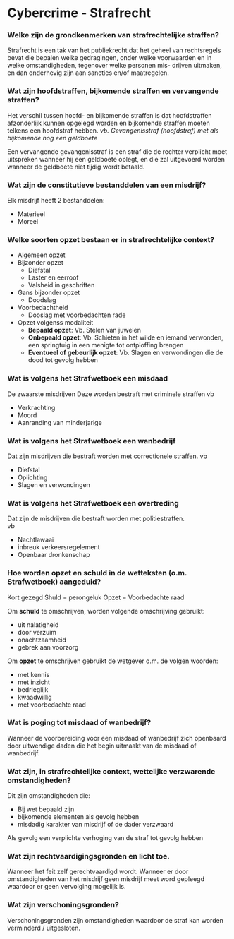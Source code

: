 # Cybercrime - Strafrecht

### Welke zijn de grondkenmerken van strafrechtelijke straffen? 
Strafrecht is een tak van het publiekrecht dat het geheel van rechtsregels bevat die bepalen welke gedragingen, onder welke voorwaarden en in welke omstandigheden, tegenover welke personen mis- drijven uitmaken, en dan onderhevig zijn aan sancties en/of maatregelen.  

### Wat zijn hoofdstraffen, bijkomende straffen en vervangende straffen? 

Het verschil tussen hoofd- en bijkomende straffen is dat hoofdstraffen afzonderlijk kunnen opgelegd worden en bijkomende straffen moeten telkens een hoofdstraf hebben.
*vb. Gevangenisstraf (hoofdstraf) met als bijkomende nog een geldboete*

Een vervangende gevangenisstraf is een straf die de rechter verplicht moet uitspreken wanneer hij een geldboete oplegt, en die zal uitgevoerd worden wanneer de geldboete niet tijdig wordt betaald.

### Wat zijn de constitutieve bestanddelen van een misdrijf? 
Elk misdrijf heeft 2 bestanddelen:
- Materieel
- Moreel

### Welke soorten opzet bestaan er in strafrechtelijke context? 
- Algemeen opzet
- Bijzonder opzet
    - Diefstal
    - Laster en eerroof
    - Valsheid in geschriften
- Gans bijzonder opzet
    - Doodslag
- Voorbedachtheid
    - Dooslag met voorbedachten rade
- Opzet volgenss modaliteit
    - **Bepaald opzet**: Vb. Stelen van juwelen 
    - **Onbepaald opzet**: Vb. Schieten in het wilde en iemand verwonden, een springtuig in een menigte tot ontploffing brengen 
    - **Eventueel of gebeurlijk opzet**: Vb. Slagen en verwondingen die de dood tot gevolg hebben 

### Wat is volgens het Strafwetboek een misdaad
De zwaarste misdrijven
Deze worden bestraft met criminele straffen
vb
- Verkrachting
- Moord
- Aanranding van minderjarige

### Wat is volgens het Strafwetboek een wanbedrijf
Dat zijn misdrijven die bestraft worden met correctionele straffen. 
vb
- Diefstal
- Oplichting
- Slagen en verwondingen

### Wat is volgens het Strafwetboek een overtreding
Dat zijn de misdrijven die bestraft worden met politiestraffen.  
vb
- Nachtlawaai
- inbreuk verkeersregelement
- Openbaar dronkenschap

### Hoe worden opzet en schuld in de wetteksten (o.m. Strafwetboek) aangeduid? 
Kort gezegd
Shuld = perongeluk
Opzet = Voorbedachte raad

Om **schuld** te omschrijven, worden volgende omschrijving gebruikt: 
- uit nalatigheid
- door verzuim 
- onachtzaamheid  
- gebrek aan voorzorg 

Om **opzet** te omschrijven gebruikt de wetgever o.m. de volgen woorden: 
- met kennis 
- met inzicht 
- bedrieglijk 
- kwaadwillig 
- met voorbedachte raad 

### Wat is poging tot misdaad of wanbedrijf? 
Wanneer de voorbereiding voor een misdaad of wanbedrijf zich openbaard door uitwendige daden die het begin uitmaakt van de misdaad of wanbedrijf.

### Wat zijn, in strafrechtelijke context, wettelijke verzwarende omstandigheden? 
Dit zijn omstandigheden die:
- Bij wet bepaald zijn
- bijkomende elementen als gevolg hebben
- misdadig karakter van misdrijf of de dader verzwaard

Als gevolg een verplichte verhoging van de straf tot gevolg hebben

### Wat zijn rechtvaardigingsgronden en licht toe.
Wanneer het feit zelf gerechtvaardigd wordt. Wanneer er door omstandigheden van het misdrijf geen misdrijf meet word gepleegd waardoor er geen vervolging mogelijk is.

### Wat zijn verschoningsgronden?
Verschoningsgronden zijn omstandigheden waardoor de straf kan worden verminderd / uitgesloten.